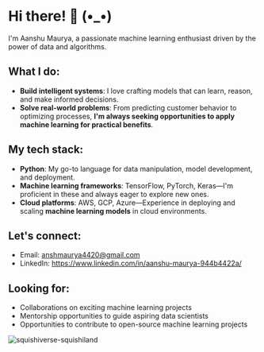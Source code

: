 

# Hi there! 👋 (•_•) 

I'm Aanshu Maurya, a passionate machine learning enthusiast driven by the power of data and algorithms.

## What I do:

- **Build intelligent systems**: I love crafting models that can learn, reason, and make informed decisions.
- **Solve real-world problems**: From predicting customer behavior to optimizing processes, **I'm always seeking opportunities to apply machine learning for practical benefits**.

## My tech stack:

- **Python**: My go-to language for data manipulation, model development, and deployment.
- **Machine learning frameworks**: TensorFlow, PyTorch, Keras—I'm proficient in these and always eager to explore new ones.
- **Cloud platforms**: AWS, GCP, Azure—Experience in deploying and scaling **machine learning models** in cloud environments.


## Let's connect:

- Email: anshmaurya4420@gmail.com
- LinkedIn: https://www.linkedin.com/in/aanshu-maurya-944b4422a/

## Looking for:

- Collaborations on exciting machine learning projects
- Mentorship opportunities to guide aspiring data scientists
- Opportunities to contribute to open-source machine learning projects


![squishiverse-squishiland](https://github.com/user-attachments/assets/9a3ef716-5af9-43fe-90c6-3caa4ec4b5cd)


<!---
Ansh420/Ansh420 is a ✨ special ✨ repository because its `README.md` (this file) appears on your GitHub profile.
You can click the Preview link to take a look at your changes.
--->

